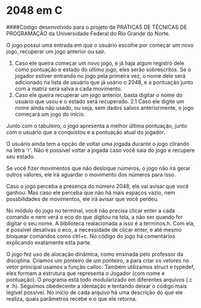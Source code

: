2048 em C
=========

####Código desenvolvido para o projeto de PRÁTICAS DE TÉCNICAS DE PROGRAMAÇÃO da Universidade Federal do Rio Grande do Norte.


O jogo possui uma entrada em que o usuário escolhe por começar um novo jogo, recuperar um jogo anterior ou sair.

1. Caso ele queira começar um novo jogo, e já haja algum registro dele como pontuação e estado do último jogo, eles serão sobrescritos. Se o jogador estiver entrando no jogo pela primeira vez, o nome dele será adicionado na lista de usuário que já usário o 2048, e a pontuação junto com a matriz será salva a cada movimento.
2. Caso ele queira recuperar um jogo anterior, basta digitar o nome do usuário que usou e o estado será recuperado.
 	2.1 Caso ele digite um nome ainda não usado, ou seja, sem dados salvos anteriormente, o jogo começará um jogo do início.

Junto com o tabuleiro, o jogo apresenta a melhor última pontuação, junto com o usuário que a conquistou e a pontuação atual do jogador.

O usuário ainda tem a opção de voltar uma jogada durante o jogo clirando na letra 'r'. Não é possível voltar a jogada caso você saia do jogo e recupere seu estado.

Se você fizer movimentos que não desloque números, o jogo não irá gerar outros valores, ele irá aguardar o movimento dos números para isso. 

Caso o jogo perceba a presença do número 2048, ele vai avisar que você ganhou. Mas caso ele perceba que não há mais espaços vazio, nem possbilidades de movimentos, ele irá avisar que você perdeu.

No módulo do jogo no terminal, você não precisa clicar enter a cada comando e nem verá o eco do que digitou na tela, a não ser quando for digitar o seu nome. A biblioteca realacionada a isso é a terminos.h. Com ela, é possível desativas o eco, a necessidade de clicar enter, e até mesmo bloquear comandos como ctrl+c. No código do jogo há comentários explicando exatamente esta parte.

O jogo fez uso de alocação dinâmica, como ensinada pelo professor da disciplina. Criamos um ponteiro de um ponteiro, a para criar os vetores no vetor principal usamos a função calloc. Também utilizamos struct e typedef, eles formam a estrutura que representa o Jogador (com nome e pontuação). O programa está todo modularizado em diferentes arquivos (.c e .h). Seguimos obedecente a identação e tentando deixar o código mais legível possível. No início de cada arquivo há uma descrição do que ele realiza, quais parâmetros recebe e o que ele retorna.
